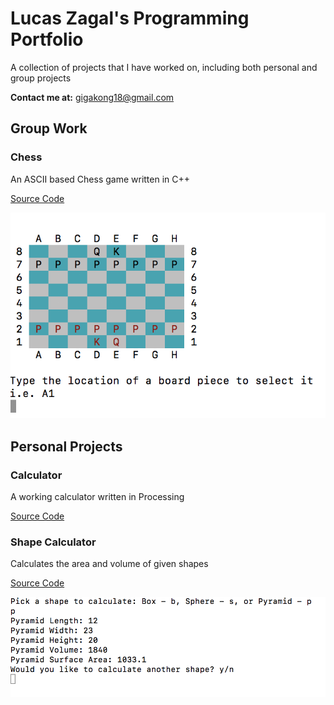 # Lucas Zagal's Programming Portfolio

A collection of projects that I have worked on, including both personal and group projects

**Contact me at:** gigakong18@gmail.com

## Group Work
### Chess

An ASCII based Chess game written in C++

[Source Code](https://github.com/Arcane-Panda/Chess/blob/master/source/main/chessMain.cpp) 

![Chess App](https://github.com/Arcane-Panda/programmingPortfolio/blob/master/realGUI.png)

## Personal Projects

### Calculator

A working calculator written in Processing

[Source Code](https://github.com/Arcane-Panda/calculator)

### Shape Calculator

Calculates the area and volume of given shapes

[Source Code](https://github.com/Arcane-Panda/Shape-Calculator)

![Shape App](https://github.com/Arcane-Panda/programmingPortfolio/blob/master/Shape%20Tester.png)
